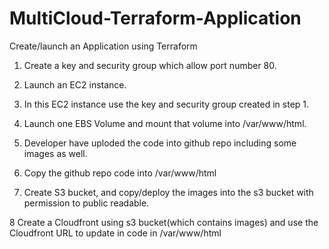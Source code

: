 # MultiCloud-Terraform-Application

Create/launch an Application using Terraform

1. Create a key and security group which allow port number 80.

2. Launch an EC2 instance.

3. In this EC2 instance use the key and security group created in step 1.

4. Launch one EBS Volume and mount that volume into /var/www/html.

5. Developer have uploded the code into github repo including some images as well.

6. Copy the github repo code into /var/www/html

7. Create S3 bucket, and copy/deploy the images into the s3 bucket with permission to public readable.

8 Create a Cloudfront using s3 bucket(which contains images) and use the Cloudfront URL to  update in code in /var/www/html
